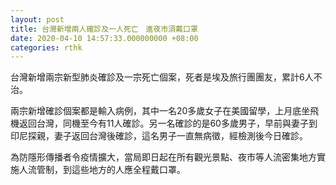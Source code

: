 ```yaml
---
layout: post
title: 台灣新增兩人確診及一人死亡　進夜市須戴口罩
date: 2020-04-10 14:57:33.000000000 +08:00
categories: rthk
---
```


台灣新增兩宗新型肺炎確診及一宗死亡個案，死者是埃及旅行團團友，累計6人不治。

兩宗新增確診個案都是輸入病例，其中一名20多歲女子在美國留學，上月底坐飛機返回台灣，同機至今有11人確診。另一名確診的是60多歲男子，早前與妻子到印尼探親，妻子返回台灣後確診，這名男子一直無病徵，經檢測後今日確診。

為防隱形傳播者令疫情擴大，當局即日起在所有觀光景點、夜市等人流密集地方實施人流管制，到這些地方的人應全程戴口罩。
